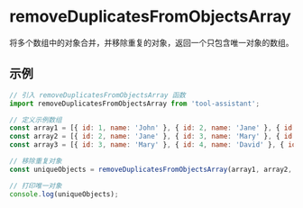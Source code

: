 # removeDuplicatesFromObjectsArray

将多个数组中的对象合并，并移除重复的对象，返回一个只包含唯一对象的数组。

## 示例

```javascript
// 引入 removeDuplicatesFromObjectsArray 函数
import removeDuplicatesFromObjectsArray from 'tool-assistant'; 

// 定义示例数组
const array1 = [{ id: 1, name: 'John' }, { id: 2, name: 'Jane' }, { id: 3, name: 'Mary' }];
const array2 = [{ id: 2, name: 'Jane' }, { id: 3, name: 'Mary' }, { id: 4, name: 'David' }];
const array3 = [{ id: 3, name: 'Mary' }, { id: 4, name: 'David' }, { id: 5, name: 'Sarah' }];

// 移除重复对象
const uniqueObjects = removeDuplicatesFromObjectsArray(array1, array2, array3);

// 打印唯一对象
console.log(uniqueObjects);


```
